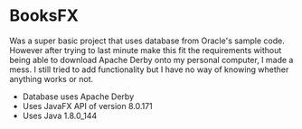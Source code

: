 # BooksFX
Was a super basic project that uses database from Oracle's sample code. However after trying to last minute make this fit the requirements without being able to download Apache Derby onto my personal computer, I made a mess. I still tried to add functionality but I have no way of knowing whether anything works or not. 

- Database uses Apache Derby
- Uses JavaFX API of version 8.0.171
- Uses Java 1.8.0_144
